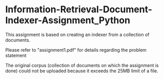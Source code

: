 # Information-Retrieval-Document-Indexer-Assignment_Python
This assignment is based on creating an indexer from a collection of documents.

Please refer to "assignment1.pdf" for details regarding the problem statement

The original corpus (collection of documents on which the assignment is done) could not be uploaded because it exceeds the 25MB limit of a file.
